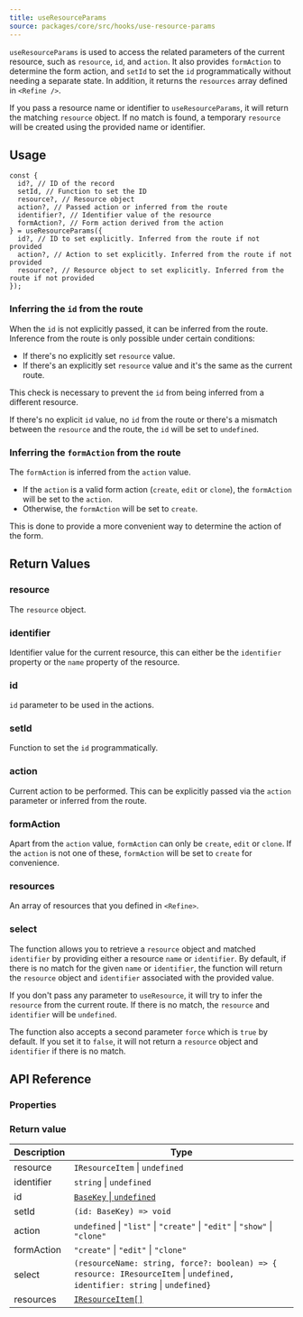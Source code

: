 ```yaml
---
title: useResourceParams
source: packages/core/src/hooks/use-resource-params
---
```


`useResourceParams` is used to access the related parameters of the current resource, such as `resource`, `id`, and `action`. It also provides `formAction` to determine the form action, and `setId` to set the `id` programmatically without needing a separate state. In addition, it returns the `resources` array defined in `<Refine />`.

If you pass a resource name or identifier to `useResourceParams`, it will return the matching `resource` object. If no match is found, a temporary `resource` will be created using the provided name or identifier.

## Usage

```tsx
const {
  id?, // ID of the record
  setId, // Function to set the ID
  resource?, // Resource object
  action?, // Passed action or inferred from the route
  identifier?, // Identifier value of the resource
  formAction?, // Form action derived from the action
} = useResourceParams({
  id?, // ID to set explicitly. Inferred from the route if not provided
  action?, // Action to set explicitly. Inferred from the route if not provided
  resource?, // Resource object to set explicitly. Inferred from the route if not provided
});
```

### Inferring the `id` from the route

When the `id` is not explicitly passed, it can be inferred from the route. Inference from the route is only possible under certain conditions:

- If there's no explicitly set `resource` value.
- If there's an explicitly set `resource` value and it's the same as the current route.

This check is necessary to prevent the `id` from being inferred from a different resource.

If there's no explicit `id` value, no `id` from the route or there's a mismatch between the `resource` and the route, the `id` will be set to `undefined`.

### Inferring the `formAction` from the route

The `formAction` is inferred from the `action` value.

- If the `action` is a valid form action (`create`, `edit` or `clone`), the `formAction` will be set to the `action`.
- Otherwise, the `formAction` will be set to `create`.

This is done to provide a more convenient way to determine the action of the form.

## Return Values

### resource

The `resource` object.

### identifier

Identifier value for the current resource, this can either be the `identifier` property or the `name` property of the resource.

### id

`id` parameter to be used in the actions.

### setId

Function to set the `id` programmatically.

### action

Current action to be performed. This can be explicitly passed via the `action` parameter or inferred from the route.

### formAction

Apart from the `action` value, `formAction` can only be `create`, `edit` or `clone`. If the `action` is not one of these, `formAction` will be set to `create` for convenience.

### resources

An array of resources that you defined in `<Refine>`.

### select

The function allows you to retrieve a `resource` object and matched `identifier` by providing either a resource `name` or `identifier`. By default, if there is no match for the given `name` or `identifier`, the function will return the `resource` object and `identifier` associated with the provided value.

If you don't pass any parameter to `useResource`, it will try to infer the `resource` from the current route. If there is no match, the `resource` and `identifier` will be `undefined`.

The function also accepts a second parameter `force` which is `true` by default. If you set it to `false`, it will not return a `resource` object and `identifier` if there is no match.

## API Reference

### Properties

<PropsTable module="@refinedev/core/useResourceParams"  />

### Return value

| Description | Type                                                                                                                      |
| ----------- | ------------------------------------------------------------------------------------------------------------------------- |
| resource    | `IResourceItem` \| `undefined`                                                                                            |
| identifier  | `string` \| `undefined`                                                                                                   |
| id          | [`BaseKey` \| `undefined`](/docs/core/interface-references#basekey)                                                       |
| setId       | `(id: BaseKey) => void`                                                                                                   |
| action      | `undefined` \| `"list"` \| `"create"` \| `"edit"` \| `"show"` \| `"clone"`                                                |
| formAction  | `"create"` \| `"edit"` \| `"clone"`                                                                                       |
| select      | `(resourceName: string, force?: boolean) => { resource: IResourceItem` \| `undefined, identifier: string` \| `undefined}` |
| resources   | [`IResourceItem[]`](#interfaces)                                                                                          |
